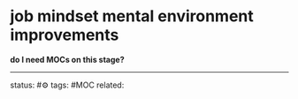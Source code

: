 # job mindset mental environment improvements

**do I need MOCs on this stage?**

---
status: #⚙️ 
tags: #MOC
related: 

